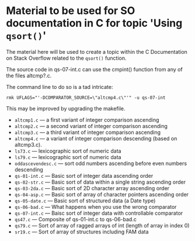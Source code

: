 # Material to be used for SO documentation in C for topic 'Using `qsort()`'

The material here will be used to create a topic within the C
Documentation on Stack Overflow related to the `qsort()` function.

The source code in qs-07-int.c can use the cmpint() function from any of
the files altcmp?.c.

The command line to do so is a tad intricate:

    rmk UFLAGS="'-DCOMPARATOR_SOURCE=\"altcmp4.c\"'" -u qs-07-int

This may be improved by upgrading the makefile.


* `altcmp1.c` &mdash; a first variant of integer comparison ascending
* `altcmp2.c` &mdash; a second variant of integer comparison ascending
* `altcmp3.c` &mdash; a third variant of integer comparison ascending
* `altcmp4.c` &mdash; a variant of integer comparison descending (based on altcmp3.c).
* `ls73.c` &mdash; lexicographic sort of numeric data
* `ls79.c` &mdash; lexicographic sort of numeric data
* `oddascevendesc.c` &mdash; sort odd numbers ascending before even numbers descending
* `qs-01-int.c` &mdash; Basic sort of integer data ascending order
* `qs-02-str.c` &mdash; Basic sort of data within a single string ascending order
* `qs-03-2da.c` &mdash; Basic sort of 2D character array ascending order
* `qs-04-asp.c` &mdash; Basic sort of array of character pointers ascending order
* `qs-05-date.c` &mdash; Basic sort of structured data (a Date type)
* `qs-06-bad.c` &mdash; What happens when you use the wrong comparator
* `qs-07-int.c` &mdash; Baisc sort of integer data with controllable comparator
* `qs47.c` &mdash; Composite of qs-01-int.c to qs-06-bad.c
* `qs79.c` &mdash; Sort of array of ragged arrays of int (length of array in index 0)
* `sr19.c` &mdash; Sort of array of structures including FAM data
